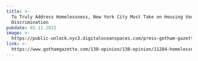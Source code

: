 ```yaml
---
title: >-
  To Truly Address Homelessness, New York City Must Take on Housing Voucher
  Discrimination
pubdate: 05.11.2022
image: >-
  https://public-unlock.nyc3.digitaloceanspaces.com/press-gotham-gazette-logo.png
link: >-
  https://www.gothamgazette.com/130-opinion/130-opinion/11284-homelessness-new-york-city-housing-voucher-discrimination
---
```


